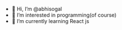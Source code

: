- 👋 Hi, I’m @abhisogal
- 👀 I’m interested in programming(of course)
- 🌱 I’m currently learning React js

<!---
abhisogal/abhisogal is a ✨ special ✨ repository because its `README.md` (this file) appears on your GitHub profile.
You can click the Preview link to take a look at your changes.
--->
